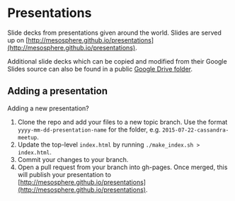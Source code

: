 # Presentations
Slide decks from presentations given around the world. Slides are served up on
[http://mesosphere.github.io/presentations](http://mesosphere.github.io/presentations).

Additional slide decks which can be copied and modified from their Google
Slides source can also be found in a public [Google Drive
folder](https://drive.google.com/drive/u/1/folders/0B2NZScv1BP0HWHZkZE5iNXZILUk).

## Adding a presentation
Adding a new presentation?

  1. Clone the repo and add your files to a new topic branch. Use the format
`yyyy-mm-dd-presentation-name` for the folder, e.g.
`2015-07-22-cassandra-meetup`.
  2. Update the top-level `index.html` by running
  `./make_index.sh > index.html`.
  3. Commit your changes to your branch.
  4. Open a pull request from your branch into gh-pages. Once merged, this will
  publish your presentation to [http://mesosphere.github.io/presentations](http://mesosphere.github.io/presentations).
